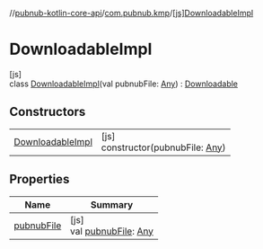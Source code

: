 //[pubnub-kotlin-core-api](../../../index.md)/[com.pubnub.kmp](../index.md)/[[js]DownloadableImpl](index.md)

# DownloadableImpl

[js]\
class [DownloadableImpl](index.md)(val pubnubFile: [Any](https://kotlinlang.org/api/core/kotlin-stdlib/kotlin/-any/index.html)) : [Downloadable](../-downloadable/index.md)

## Constructors

| | |
|---|---|
| [DownloadableImpl](-downloadable-impl.md) | [js]<br>constructor(pubnubFile: [Any](https://kotlinlang.org/api/core/kotlin-stdlib/kotlin/-any/index.html)) |

## Properties

| Name | Summary |
|---|---|
| [pubnubFile](../-downloadable/pubnub-file.md) | [js]<br>val [pubnubFile](../-downloadable/pubnub-file.md): [Any](https://kotlinlang.org/api/core/kotlin-stdlib/kotlin/-any/index.html) |

